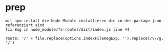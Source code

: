 # prep
    mit npm install die Node-Module installieren die in der package.json referenziert sind
    fix Bug in node_module/fs-routes/dist/index.js line 44
```
route: '/' + file.replace(options.indexFileRegExp, '').replace(/\\/g, '/')
```


